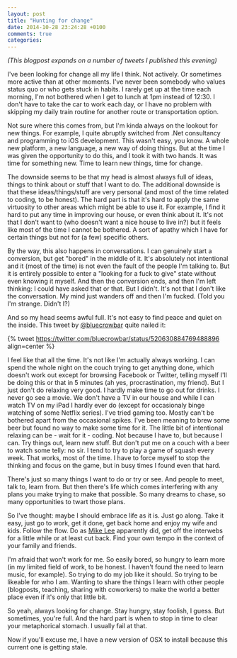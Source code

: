 ```yaml
---
layout: post
title: "Hunting for change"
date: 2014-10-28 23:24:28 +0100
comments: true
categories:
---
```


*(This blogpost expands on a number of tweets I published this evening)*

I've been looking for change all my life I think. Not actively. Or sometimes more active than at other moments. I've never been somebody who values status quo or who gets stuck in habits. I rarely get up at the time each morning, I'm not bothered when I get to lunch at 1pm instead of 12:30. I don't have to take the car to work each day, or I have no problem with skipping my daily train routine for another route or transportation option.

Not sure where this comes from, but I'm kinda always on the lookout for new things. For example, I quite abruptly switched from .Net consultancy and programming to iOS development. This wasn't easy, you know. A whole new platform, a new language, a new way of doing things. But at the time I was given the opportunity to do this, and I took it with two hands. It was time for something new. Time to learn new things, time for change.

The downside seems to be that my head is almost always full of ideas, things to think about or stuff that I want to do. The additional downside is that these ideas/things/stuff are very personal (and most of the time related to coding, to be honest). The hard part is that it's hard to apply the same virtuosity to other areas which might be able to use it. For example, I find it hard to put any time in improving our house, or even think about it. It's not that I don't want to (who doesn't want a nice house to live in?) but it feels like most of the time I cannot be bothered. A sort of apathy which I have for certain things but not for (a few) specific others.

By the way, this also happens in conversations. I can genuinely start a conversion, but get "bored" in the middle of it. It's absolutely not intentional and it (most of the time) is not even the fault of the people I'm talking to. But it is entirely possible to enter a "looking for a fuck to give" state without even knowing it myself. And then the conversion ends, and then I'm left thinking: I could have asked that or that. But I didn't. It's not that I don't like the conversation. My mind just wanders off and then I'm fucked. (Told you I'm strange. Didn't I?)

And so my head seems awful full. It's not easy to find peace and quiet on the inside. This tweet by [@bluecrowbar](http://twitter.com/bluecrowbar) quite nailed it:

{% tweet https://twitter.com/bluecrowbar/status/520630884769488896 align=center %}

I feel like that all the time. It's not like I'm actually always working. I can spend the whole night on the couch trying to get anything done, which doesn't work out except for browsing Facebook or Twitter, telling myself I'll be doing this or that in 5 minutes (ah yes, procrastination, my friend). But I just don't do relaxing very good. I hardly make time to go out for drinks. I never go see a movie. We don't have a TV in our house and while I can watch TV on my iPad I hardly ever do (except for occasionaly binge watching of some Netflix series). I've tried gaming too. Mostly can't be bothered apart from the occasional spikes. I've been meaning to brew some beer but found no way to make some time for it. The little bit of intentional relaxing can be - wait for it - coding. Not because I have to, but because I can. Try things out, learn new stuff. But don't put me on a couch with a beer to watch some telly: no sir. I tend to try to play a game of squash every week. That works, most of the time. I have to force myself to stop the thinking and focus on the game, but in busy times I found even that hard.

There's just so many things I want to do or try or see. And people to meet, talk to, learn from. But then there's life which comes interfering with any plans you make trying to make that possible. So many dreams to chase, so many opportunities to twart those plans.

So I've thought: maybe I should embrace life as it is. Just go along. Take it easy, just go to work, get it done, get back home and enjoy my wife and kids. Follow the flow. Do as [Mike Lee](http://www.twitter.com/bmf) apparently did, get off the interwebs for a little while or at least cut back. Find your own tempo in the context of your family and friends.

I'm afraid that won't work for me. So easily bored, so hungry to learn more (in my limited field of work, to be honest. I haven't found the need to learn music, for example). So trying to do my job like it should. So trying to be likeable for who I am. Wanting to share the things I learn with other people (blogposts, teaching, sharing with coworkers) to make the world a better place even if it's only that little bit.

So yeah, always looking for change. Stay hungry, stay foolish, I guess. But sometimes, you're full. And the hard part is when to stop in time to clear your metaphorical stomach. I usually fail at that.

Now if you'll excuse me, I have a new version of OSX to install because this current one is getting stale.
